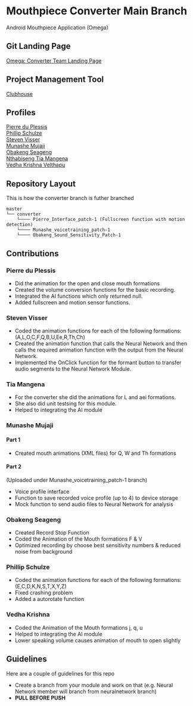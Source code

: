 # Mouthpiece Converter Main Branch
Android Mouthpiece Application (Omega)

## Git Landing Page
[Omega: Converter Team Landing Page](https://phillipstemmlar.github.io/omega-converter.github.io/)

## Project Management Tool
[Clubhouse](https://app.clubhouse.io/cos-301-team-converter/stories/space/9/everything)

## Profiles
[Pierre du Plessis](https://endlessprogrammer.github.io/pierregduplessis.github.io/)<br/>
[Phillip Schulze](https://phillipstemmlar.github.io)<br/>
[Steven Visser](https://vanillav.github.io/)<br/>
[Munashe Mujaji](https://munasheghub.github.io/)<br/>
[Obakeng Seageng](http://obakengseageng.github.io/)<br/>
[Nthabiseng Tia Mangena](https://tiamangena.github.io/)<br/>
[Vedha Krishna Velthapu](https://vedha286.github.io/)<br/>

## Repository Layout
This is how the converter branch is futher branched
```
master 
└── converter
    └──── Pierre_Interface_patch-1 (Fullscreen function with motion detection)
    └──── Munashe_voicetraining_patch-1
    └──── Obakeng_Sound_Sensitivity_Patch-1
```

## Contributions
### Pierre du Plessis
- Did the animation for the open and close mouth formations
- Created the volume conversion functions for the basic recording.
- Integrated the AI functions which only returned null.
- Added fullscreen and motion sensor functions.

### Steven Visser
- Coded the animation functions for each of the following formations:
	(A,L,O,C,F,Q,B,U,Ee,R,Th,Ch)
- Created the animation function that calls the Neural Network and then 
calls the required animation function with the output from the Neural 
Network.
- Implemented the OnClick function for the formant button to transfer audio
segments to the Neural Network Module.

### Tia Mangena
- For the converter she did the animations for L and aei formations. 
- She also did unit testsing for this module.
- Helped to integrating the AI module

### Munashe Mujaji
#### Part 1
- Created mouth animations (XML files) for Q, W and Th formations

#### Part 2
(Uploaded under Munashe_voicetraining_patch-1 branch)
- Voice profile interface
- Function to save recorded voice profile (up to 4) to device storage
- Mock function to send audio files to Neural Network for analysis

### Obakeng Seageng
- Created Record Stop Function
- Coded the Animation of the Mouth formations F & V 
- Optimized recording by choose best sensitivity numbers & reduced noise from background

### Phillip Schulze
- Coded the animation functions for each of the following formations:
	(E,C,D,K,N,S,T,X,Y,Z)
- Fixed crashing problem
- Added a autorotate function

### Vedha Krishna
- Coded the Animation of the Mouth formations j, q, u 
- Helped to integrating the AI module
- Lower speaking volume causes animation of mouth to open slightly

## Guidelines
Here are a couple of guidelines for this repo
  - Create a branch from your module and work on that (e.g. Neural Network member will branch from neuralnetwork branch)
  - **PULL BEFORE PUSH**
